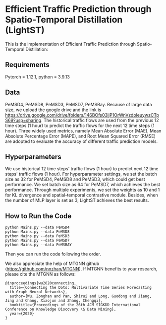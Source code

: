 # Efficient Traffic Prediction through Spatio-Temporal Distillation (LightST) #
This is the implementation of Efficient Traffic Prediction through Spatio-Temporal Distillation:


## Requirements ##
Pytorch = 1.12.1, python = 3.9.13

## Data ##
PeMSD4, PeMSD8, PeMSD3, PeMSD7, PeMSBay.
Because of large data size, we upload the google drive and the link is https://drive.google.com/drive/folders/146BOfs03ljP1OrWnVzdoleuywzCTpS69?usp=sharing.
The historical traffic flows are used from the previous 12 time steps (1 hour) to predict the traffic flows for the next 12 time steps (1 hour). 
Three widely used metrics, namely Mean Absolute Error (MAE), Mean Absolute Percentage Error (MAPE), and Root Mean Squared Error (RMSE) are adopted to evaluate the accuracy of different traffic prediction models.
## Hyperparameters ##
We use historical 12 time steps' traffic flows (1 hour) to predict next 12 time steps' traffic flows (1 hour). For hyperparameter settings, we set the batch size as 32 for PeMSD4, PeMSD8 and PeMSD3, which could get best performance. We set batch size as 64 for PeMSD7, which achieves the best performance. Through multiple experiments, we set the weights as 10 and 1 for KL divergence and spatial-temporal contrastive module. Besides, when the number of MLP layer is set as 3, LightST achieves the best results.

## How to Run the Code
    python Mains.py --data PeMSD4   
    python Mains.py --data PeMSD8
    python Mains.py --data PeMSD3
    python Mains.py --data PeMSD7
    python Mains.py --data PeMSBAY
Then you can run the code following the order.

We also appreciate the help of MTGNN github (https://github.com/nnzhan/MTGNN).
If MTGNN benefits to your research, please cite the MTGNN as follows:

    @inproceedings{wu2020connecting,
      title={Connecting the Dots: Multivariate Time Series Forecasting with Graph Neural Networks},
      author={Wu, Zonghan and Pan, Shirui and Long, Guodong and Jiang, Jing and Chang, Xiaojun and Zhang, Chengqi},
      booktitle={Proceedings of the 26th ACM SIGKDD International Conference on Knowledge Discovery \& Data Mining},
      year={2020}
    }
